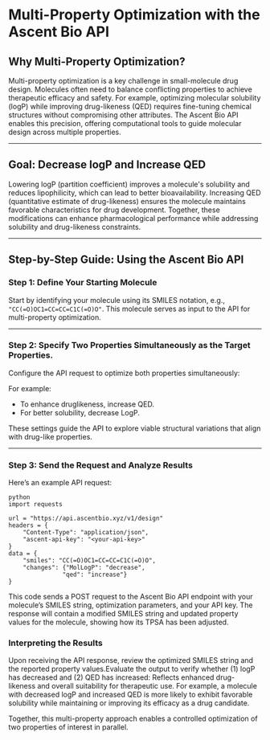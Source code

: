 # Multi-Property Optimization with the Ascent Bio API

## Why Multi-Property Optimization?

Multi-property optimization is a key challenge in small-molecule drug design. Molecules often need to balance conflicting properties to achieve therapeutic efficacy and safety. For example, optimizing molecular solubility (logP) while improving drug-likeness (QED) requires fine-tuning chemical structures without compromising other attributes. The Ascent Bio API enables this precision, offering computational tools to guide molecular design across multiple properties.

---

## Goal: Decrease logP and Increase QED

Lowering logP (partition coefficient) improves a molecule's solubility and reduces lipophilicity, which can lead to better bioavailability. Increasing QED (quantitative estimate of drug-likeness) ensures the molecule maintains favorable characteristics for drug development. Together, these modifications can enhance pharmacological performance while addressing solubility and drug-likeness constraints.

---

## Step-by-Step Guide: Using the Ascent Bio API

### Step 1: Define Your Starting Molecule

Start by identifying your molecule using its SMILES notation, e.g., `"CC(=O)OC1=CC=CC=C1C(=O)O"`. This molecule serves as input to the API for multi-property optimization. 

---

### Step 2: Specify Two Properties Simultaneously as the Target Properties.

Configure the API request to optimize both properties simultaneously:

For example:
- To enhance druglikeness, increase QED.
- For better solubility, decrease LogP.

These settings guide the API to explore viable structural variations that align with drug-like properties.

---

### Step 3: Send the Request and Analyze Results


Here’s an example API request:

```
python
import requests

url = "https://api.ascentbio.xyz/v1/design"
headers = {
    "Content-Type": "application/json",
    "ascent-api-key": "<your-api-key>"
}
data = {
    "smiles": "CC(=O)OC1=CC=CC=C1C(=O)O",
    "changes": {"MolLogP": "decrease", 
               "qed": "increase"}
}

```

This code sends a POST request to the Ascent Bio API endpoint with your molecule’s SMILES string, optimization parameters, and your API key. The response will contain a modified SMILES string and updated property values for the molecule, showing how its TPSA has been adjusted.

### Interpreting the Results
Upon receiving the API response, review the optimized SMILES string and the reported property values.Evaluate the output to verify whether (1) logP has decreased and (2) QED has increased: Reflects enhanced drug-likeness and overall suitability for therapeutic use. For example, a molecule with decreased logP and increased QED is more likely to exhibit favorable solubility while maintaining or improving its efficacy as a drug candidate.

Together, this multi-property approach enables a controlled optimization of two properties of interest in parallel. 
